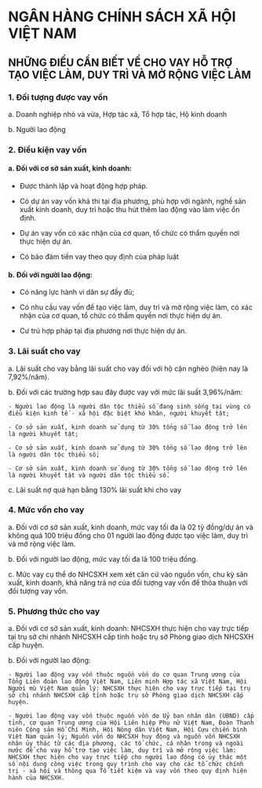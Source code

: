 # NGÂN HÀNG CHÍNH SÁCH XÃ HỘI VIỆT NAM

## NHỮNG ĐIỀU CẦN BIẾT VỀ CHO VAY HỖ TRỢ TẠO VIỆC LÀM, DUY TRÌ VÀ MỞ RỘNG VIỆC LÀM


### 1. Đối tượng được vay vốn

a. Doanh nghiệp nhỏ và vừa, Hợp tác xã, Tổ hợp tác, Hộ kinh doanh

b. Người lao động


### 2. Điều kiện vay vốn

#### a. Đối với cơ sở sản xuất, kinh doanh:

- Được thành lập và hoạt động hợp pháp.

- Có dự án vay vốn khả thi tại địa phương, phù hợp với ngành, nghề sản xuất kinh doanh, duy trì hoặc thu hút thêm lao động vào làm việc ổn định.

- Dự án vay vốn có xác nhận của cơ quan, tổ chức có thẩm quyền nơi thực hiện dự án.

- Có bảo đảm tiền vay theo quy định của pháp luật

#### b. Đối với người lao động:

- Có năng lực hành vi dân sự đầy đủ;

- Có nhu cầu vay vốn để tạo việc làm, duy trì và mở rộng việc làm, có xác nhận của cơ quan, tổ chức có thẩm quyền nơi thực hiện dự án.

- Cư trú hợp pháp tại địa phương nơi thực hiện dự án.


### 3. Lãi suất cho vay

a. Lãi suất cho vay bằng lãi suất cho vay đối với hộ cận nghèo (hiện nay là 7,92%/năm).

b. Đối với các trường hợp sau đây được vay với mức lãi suất 3,96%/năm:

    - Người lao động là người dân tộc thiểu số đang sinh sống tại vùng có điều kiện kinh tế - xã hội đặc biệt khó khăn, người khuyết tật;

    - Cơ sở sản xuất, kinh doanh sử dụng từ 30% tổng số lao động trở lên là người khuyết tật;

    - Cơ sở sản xuất, kinh doanh sử dụng từ 30% tổng số lao động trở lên là người dân tộc thiểu số;

    - Cơ sở sản xuất, kinh doanh sử dụng từ 30% tổng số lao động trở lên là người khuyết tật và người dân tộc thiểu số.

c. Lãi suất nợ quá hạn bằng 130% lãi suất khi cho vay


### 4. Mức vốn cho vay

a. Đối với cơ sở sản xuất, kinh doanh, mức vay tối đa là 02 tỷ đồng/dự án và không quá 100 triệu đồng cho 01 người lao động được tạo việc làm, duy trì và mở rộng việc làm.

b. Đối với người lao động, mức vay tối đa là 100 triệu đồng.

c. Mức vay cụ thể do NHCSXH xem xét căn cứ vào nguồn vốn, chu kỳ sản xuất, kinh doanh, khả năng trả nợ của đối tượng vay vốn để thỏa thuận với đối tượng vay vốn.


### 5. Phương thức cho vay

a. Đối với cơ sở sản xuất, kinh doanh: NHCSXH thực hiện cho vay trực tiếp tại trụ sở chi nhánh NHCSXH cấp tỉnh hoặc trụ sở Phòng giao dịch NHCSXH cấp huyện.

b. Đối với người lao động:

    - Người lao động vay vốn thuộc nguồn vốn do cơ quan Trung ương của Tổng Liên đoàn lao động Việt Nam, Liên minh Hợp tác xã Việt Nam, Hội Người mù Việt Nam quản lý: NHCSXH thực hiện cho vay trực tiếp tại trụ sở chi nhánh NHCSXH cấp tỉnh hoặc trụ sở Phòng giao dịch NHCSXH cấp huyện.

    - Người lao động vay vốn thuộc nguồn vốn do Uỷ ban nhân dân (UBND) cấp tỉnh, cơ quan Trung ương của Hội Liên hiệp Phụ nữ Việt Nam, Đoàn Thanh niên Cộng sản Hồ Chí Minh, Hội Nông dân Việt Nam, Hội Cựu chiến binh Việt Nam quản lý; Nguồn vốn do NHCSXH huy động và nguồn vốn NHCSXH nhận ủy thác từ các địa phương, các tổ chức, cá nhân trong và ngoài nước để cho vay hỗ trợ tạo việc làm, duy trì và mở rộng việc làm: NHCSXH thực hiện cho vay trực tiếp cho người lao động có ủy thác một số nội dung công việc trong quy trình cho vay cho các tổ chức chính trị - xã hội và thông qua Tổ tiết kiệm và vay vốn theo quy định hiện hành của NHCSXH.
